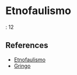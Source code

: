 # Etnofaulismo

: 12

## References

- [Etnofaulismo](https://es.wikipedia.org/wiki/Etnofaulismo)
- [Gringo](https://es.wikipedia.org/wiki/Gringo)